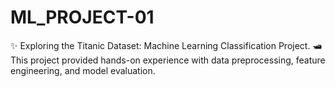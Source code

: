 # ML_PROJECT-01
✨ Exploring the Titanic Dataset: Machine Learning Classification Project. 🛥 This project provided hands-on experience with data preprocessing, feature engineering, and model evaluation. 
